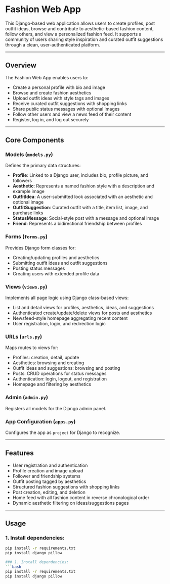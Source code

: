 # Fashion Web App

This Django-based web application allows users to create profiles, post outfit ideas, browse and contribute to aesthetic-based fashion content, follow others, and view a personalized fashion feed. It supports a community of users sharing style inspiration and curated outfit suggestions through a clean, user-authenticated platform.

---

## Overview

The Fashion Web App enables users to:
- Create a personal profile with bio and image
- Browse and create fashion aesthetics
- Upload outfit ideas with style tags and images
- Receive curated outfit suggestions with shopping links
- Share public status messages with optional images
- Follow other users and view a news feed of their content
- Register, log in, and log out securely

---

## Core Components

### Models (`models.py`)
Defines the primary data structures:
- **Profile**: Linked to a Django user, includes bio, profile picture, and followers
- **Aesthetic**: Represents a named fashion style with a description and example image
- **OutfitIdea**: A user-submitted look associated with an aesthetic and optional image
- **OutfitSuggestion**: Curated outfit with a title, item list, image, and purchase links
- **StatusMessage**: Social-style post with a message and optional image
- **Friend**: Represents a bidirectional friendship between profiles

### Forms (`forms.py`)
Provides Django form classes for:
- Creating/updating profiles and aesthetics
- Submitting outfit ideas and outfit suggestions
- Posting status messages
- Creating users with extended profile data

### Views (`views.py`)
Implements all page logic using Django class-based views:
- List and detail views for profiles, aesthetics, ideas, and suggestions
- Authenticated create/update/delete views for posts and aesthetics
- Newsfeed-style homepage aggregating recent content
- User registration, login, and redirection logic

### URLs (`urls.py`)
Maps routes to views for:
- Profiles: creation, detail, update
- Aesthetics: browsing and creating
- Outfit ideas and suggestions: browsing and posting
- Posts: CRUD operations for status messages
- Authentication: login, logout, and registration
- Homepage and filtering by aesthetics

### Admin (`admin.py`)
Registers all models for the Django admin panel.

### App Configuration (`apps.py`)
Configures the app as `project` for Django to recognize.

---

## Features

- User registration and authentication
- Profile creation and image upload
- Follower and friendship systems
- Outfit posting tagged by aesthetics
- Structured fashion suggestions with shopping links
- Post creation, editing, and deletion
- Home feed with all fashion content in reverse chronological order
- Dynamic aesthetic filtering on ideas/suggestions pages

---

## Usage

### 1. Install dependencies:
```bash
pip install -r requirements.txt
pip install django pillow

### 1. Install dependencies:
```bash
pip install -r requirements.txt
pip install django pillow
